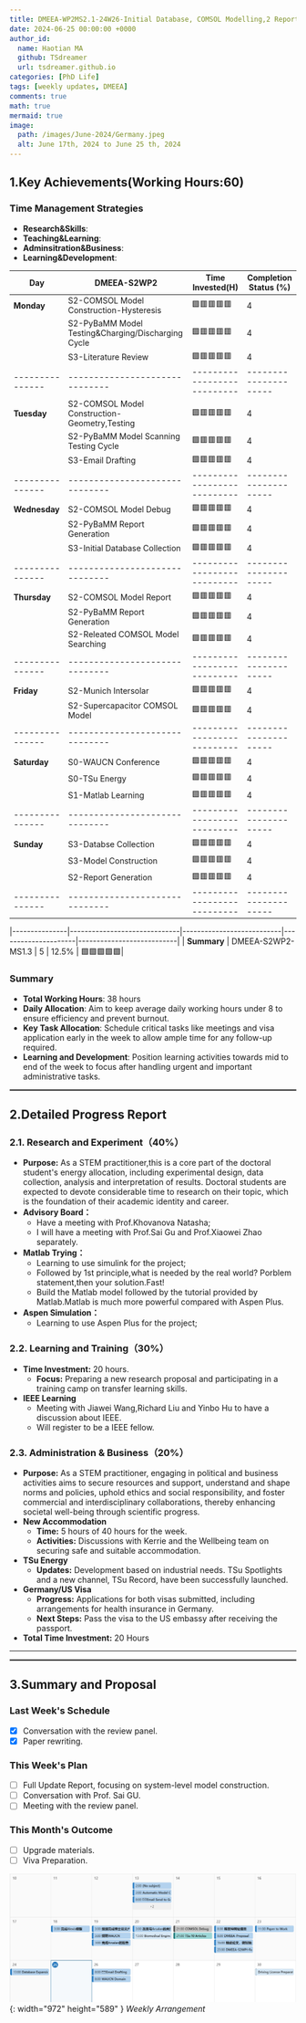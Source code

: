 ```yaml
---
title: DMEEA-WP2MS2.1-24W26-Initial Database, COMSOL Modelling,2 Reports
date: 2024-06-25 00:00:00 +0000
author_id:
  name: Haotian MA
  github: TSdreamer
  url: tsdreamer.github.io
categories: [PhD Life]
tags: [weekly updates, DMEEA]
comments: true
math: true
mermaid: true
image:
  path: /images/June-2024/Germany.jpeg
  alt: June 17th, 2024 to June 25 th, 2024
---
```


## 1.Key Achievements(Working Hours:60)
### Time Management Strategies
- **Research&Skills**: 
- **Teaching&Learning**: 
- **Adminsitration&Business**: 
- **Learning&Development**: 

| **Day**       | **DMEEA-S2WP2**     | **Time Invested(H)** | **Completion Status (%)** |
|---------------|------------------------------|---------------------------|---------------------------|
| **Monday**    | S2-COMSOL Model Construction-Hysteresis| 🟩🟥🟥🟥🟥                       |4 |
|               | S2-PyBaMM Model Testing&Charging/Discharging Cycle| 🟩🟥🟥🟥🟥                       |4 |
|               | S3-Literature Review              | 🟩🟥🟥🟥🟥                       |4 |
|---------------|------------------------------|---------------------------|---------------------|---------------------------|
| **Tuesday**   | S2-COMSOL Model Construction-Geometry,Testing       | 🟩🟥🟥🟥🟥                       |4 |
|               | S2-PyBaMM Model Scanning Testing Cycle     | 🟩🟥🟥🟥🟥                       |4 |
|               | S3-Email Drafting      | 🟩🟥🟥🟥🟥                       |4 |
|---------------|------------------------------|---------------------------|---------------------|---------------------------|
| **Wednesday** | S2-COMSOL Model Debug               | 🟩🟥🟥🟥🟥                       |4 |
|               | S2-PyBaMM Report Generation       | 🟩🟥🟥🟥🟥                       |4 |
|               | S3-Initial Database Collection    | 🟩🟥🟥🟥🟥                       |4 |
|---------------|------------------------------|---------------------------|---------------------|---------------------------|
| **Thursday**  | S2-COMSOL Model Report                | 🟩🟥🟥🟥🟥                       |4 |
|               | S2-PyBaMM Report Generation     | 🟩🟥🟥🟥🟥                       |4 |
|               | S2-Releated COMSOL Model Searching     | 🟩🟥🟥🟥🟥                       |4 |
|---------------|------------------------------|---------------------------|---------------------|---------------------------|
| **Friday**    | S2-Munich Intersolar                | 🟩🟥🟥🟥🟥                       |4 |
|               | S2-Supercapacitor COMSOL Model     | 🟩🟥🟥🟥🟥                       |4 |
|---------------|------------------------------|---------------------------|---------------------|---------------------------|
| **Saturday**  | S0-WAUCN Conference                |  🟩🟥🟥🟥🟥                       |4 |
|               | S0-TSu Energy    | 🟩🟥🟥🟥🟥                       |4 |
|               | S1-Matlab Learning              | 🟩🟥🟥🟥🟥                       |4 |
|---------------|------------------------------|---------------------------|---------------------|---------------------------|
| **Sunday**    | S3-Databse Collection              | 🟩🟥🟥🟥🟥                       |4 |
|               | S3-Model Construction     | 🟩🟥🟥🟥🟥                       |4 |
|               | S2-Report Generation             | 🟩🟥🟥🟥🟥                       |4 |
|---------------|------------------------------|---------------------------|---------------------|---------------------------|

|---------------|------------------------------|---------------------------|---------------------|---------------------------|
| **Summary**  | DMEEA-S2WP2-MS1.3        | 5                         | 12.5%               | 🟩🟩🟩🟩🟩|

### Summary
- **Total Working Hours**: 38 hours
- **Daily Allocation**: Aim to keep average daily working hours under 8 to ensure efficiency and prevent burnout.
- **Key Task Allocation**: Schedule critical tasks like meetings and visa application early in the week to allow ample time for any follow-up required.
- **Learning and Development**: Position learning activities towards mid to end of the week to focus after handling urgent and important administrative tasks.

<hr style="border: 1px solid gray;">

## **2.Detailed Progress Report**
### **2.1. Research and Experiment（40%）**
- **Purpose:** As a STEM practitioner,this is a core part of the doctoral student's energy allocation, including experimental design, data collection, analysis and interpretation of results. Doctoral students are expected to devote considerable time to research on their topic, which is the foundation of their academic identity and career.
- **Advisory Board：**
  - Have a meeting with Prof.Khovanova Natasha;
  - I will have a meeting with Prof.Sai Gu and Prof.Xiaowei Zhao separately.
- **Matlab Trying：**
  - Learning to use simulink for the project;
  - Followed by 1st principle,what is needed by the real world? Porblem statement,then your solution.Fast!
  - Build the Matlab model followed by the tutorial provided by Matlab.Matlab is much more powerful compared with Aspen Plus.
- **Aspen Simulation：**
  - Learning to use Aspen Plus for the project;


### **2.2. Learning and Training（30%）**
- **Time Investment:** 20 hours.
  - **Focus:** Preparing a new research proposal and participating in a training camp on transfer learning skills.
- **IEEE Learning**
  - Meeting with Jiawei Wang,Richard Liu and Yinbo Hu to have a discussion about IEEE. 
  - Will register to be a IEEE fellow.



### **2.3. Administration & Business（20%）**
- **Purpose:** As a STEM practitioner, engaging in political and business activities aims to secure resources and support, understand and shape norms and policies, uphold ethics and social responsibility, and foster commercial and interdisciplinary collaborations, thereby enhancing societal well-being through scientific progress.
- **New Accommodation**
  - **Time:** 5 hours of 40 hours for the week.
  - **Activities:** Discussions with Kerrie and the Wellbeing team on securing safe and suitable accommodation.
- **TSu Energy**
  - **Updates:** Development based on industrial needs. TSu Spotlights and a new channel, TSu Record, have been successfully launched.
- **Germany/US Visa**
  - **Progress:** Applications for both visas submitted, including arrangements for health insurance in Germany.
  - **Next Steps:** Pass the visa to the US embassy after receiving the passport.
- **Total Time Investment:** 20 Hours
---
<hr style="border: 1px solid gray;">

## **3.Summary and Proposal**
### **Last Week's Schedule**
- [x] Conversation with the review panel.
- [x] Paper rewriting.
### **This Week's Plan**
- [ ] Full Update Report, focusing on system-level model construction.
- [ ] Conversation with Prof. Sai GU.
- [ ] Meeting with the review panel.
### **This Month's Outcome**
- [ ] Upgrade materials.
- [ ] Viva Preparation.

![Desktop View](/images/June-2024/1706-2506.png){: width="972" height="589" }
_Weekly Arrangement_


